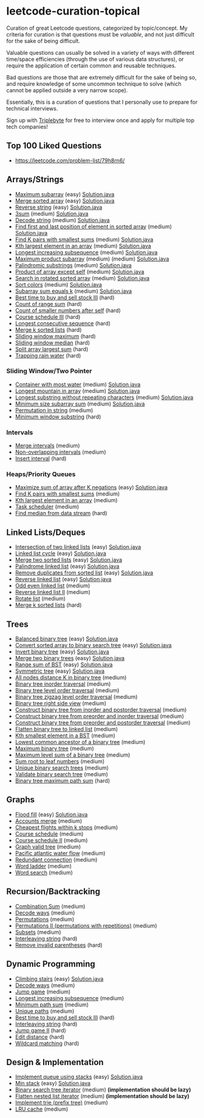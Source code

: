 # leetcode-curation-topical
Curation of great Leetcode questions, categorized by topic/concept.
My criteria for curation is that questions must be *valuable*, and not just difficult for the sake of being difficult.

Valuable questions can usually be solved in a variety of ways with different time/space efficiencies (through the use of various data structures), or require the application of certain common and reusable techniques.

Bad questions are those that are extremely difficult for the sake of being so, and require knowledge of some uncommon technique to solve (which cannot be applied outside a very narrow scope).

Essentially, this is a curation of questions that I personally use to prepare for technical interviews.

Sign up with [Triplebyte](https://triplebyte.com/iv/axLndCI/cp) for free to interview once and apply for multiple top tech companies!

## Top 100 Liked Questions
* https://leetcode.com/problem-list/79h8rn6/

## Arrays/Strings
* [Maximum subarray](https://leetcode.com/problems/maximum-subarray/) (easy)  [Solution.java](https://github.com/saidurcse/LeetCode-Solutions-Saidur/blob/main/53_max_sub_array_easy.java)
* [Merge sorted array](https://leetcode.com/problems/merge-sorted-array) (easy) [Solution.java](https://github.com/saidurcse/LeetCode-Solutions-Saidur/blob/main/88_merge-sorted-array-easy.java)
* [Reverse string](https://leetcode.com/problems/reverse-string/) (easy) [Solution.java](https://github.com/saidurcse/LeetCode-Solutions-Saidur/blob/main/344_reverse-string-easy.java)
* [3sum](https://leetcode.com/problems/3sum/) (medium) [Solution.java](https://github.com/saidurcse/LeetCode-Solutions-Saidur/blob/main/15_3sum.java)
* [Decode string](https://leetcode.com/problems/decode-string/) (medium) [Solution.java](https://github.com/saidurcse/LeetCode-Solutions-Saidur/blob/main/394_decode-string.java)
* [Find first and last position of element in sorted array](https://leetcode.com/problems/find-first-and-last-position-of-element-in-sorted-array/) (medium) [Solution.java](https://github.com/saidurcse/LeetCode-Solutions-Saidur/blob/main/34_find-first-and-last-position-of-element-in-sorted-array.java)
* [Find K pairs with smallest sums](https://leetcode.com/problems/find-k-pairs-with-smallest-sums/) (medium) [Solution.java](https://github.com/saidurcse/LeetCode-Solutions-Saidur/blob/main/373_find-k-pairs-with-smallest-sums-medium.java)
* [Kth largest element in an array](https://leetcode.com/problems/kth-largest-element-in-an-array/) (medium) [Solution.java](https://github.com/saidurcse/LeetCode-Solutions-Saidur/blob/main/215_kth-largest-element-in-an-array-medium.java)
* [Longest increasing subsequence](https://leetcode.com/problems/longest-increasing-subsequence/) (medium) [Solution.java](https://github.com/saidurcse/LeetCode-Solutions-Saidur/blob/main/300_longest-increasing-subsequence-medium.java)
* [Maximum product subarray](https://leetcode.com/problems/maximum-product-subarray/) (medium) (medium) [Solution.java](https://github.com/saidurcse/LeetCode-Solutions-Saidur/blob/main/152_maximum-product-subarray-medium.java)
* [Palindromic substrings](https://leetcode.com/problems/palindromic-substrings/) (medium) [Solution.java](https://github.com/saidurcse/LeetCode-Solutions-Saidur/blob/main/647_palindromic-substrings-medium.java)
* [Product of array except self](https://leetcode.com/problems/product-of-array-except-self/) (medium) [Solution.java](https://github.com/saidurcse/LeetCode-Solutions-Saidur/blob/main/238_product-of-array-except-self-medium.java)
* [Search in rotated sorted array](https://leetcode.com/problems/search-in-rotated-sorted-array/) (medium) [Solution.java](https://github.com/saidurcse/LeetCode-Solutions-Saidur/blob/main/33_search-in-rotated-sorted-array-medium.java)
* [Sort colors](https://leetcode.com/problems/sort-colors/) (medium) [Solution.java](https://github.com/saidurcse/LeetCode-Solutions-Saidur/blob/main/75_sort-colors-medium.java)
* [Subarray sum equals k](https://leetcode.com/problems/subarray-sum-equals-k/) (medium) [Solution.java](https://github.com/saidurcse/LeetCode-Solutions-Saidur/blob/main/560_subarray-sum-equals-k-medium.java)
* [Best time to buy and sell stock III](https://leetcode.com/problems/best-time-to-buy-and-sell-stock-iii/) (hard)
* [Count of range sum](https://leetcode.com/problems/count-of-range-sum/) (hard)
* [Count of smaller numbers after self](https://leetcode.com/problems/count-of-smaller-numbers-after-self/) (hard)
* [Course schedule III](https://leetcode.com/problems/course-schedule-iii/) (hard)
* [Longest consecutive sequence](https://leetcode.com/problems/longest-consecutive-sequence/) (hard)
* [Merge k sorted lists](https://leetcode.com/problems/merge-k-sorted-lists) (hard)
* [Sliding window maximum](https://leetcode.com/problems/sliding-window-maximum/) (hard)
* [Sliding window median](https://leetcode.com/problems/sliding-window-median/) (hard)
* [Split array largest sum](https://leetcode.com/problems/split-array-largest-sum/) (hard)
* [Trapping rain water](https://leetcode.com/problems/trapping-rain-water/) (hard)
### Sliding Window/Two Pointer
* [Container with most water](https://leetcode.com/problems/container-with-most-water/) (medium) [Solution.java](https://github.com/saidurcse/LeetCode-Solutions-Saidur/blob/main/11_container-with-most-water-medium.java)
* [Longest mountain in array](https://leetcode.com/problems/longest-mountain-in-array/) (medium) [Solution.java](https://github.com/saidurcse/LeetCode-Solutions-Saidur/blob/main/845_longest-mountain-in-array-medium.java)
* [Longest substring without repeating characters](https://leetcode.com/problems/longest-substring-without-repeating-characters/) (medium) [Solution.java](https://github.com/saidurcse/LeetCode-Solutions-Saidur/blob/main/3_longest-substring-without-repeating-characters-medium.java)
* [Minimum size subarray sum](https://leetcode.com/problems/minimum-size-subarray-sum/) (medium) [Solution.java](https://github.com/saidurcse/LeetCode-Solutions-Saidur/blob/main/209_minimum-size-subarray-sum-medium.java)
* [Permutation in string](https://leetcode.com/problems/permutation-in-string/) (medium)
* [Minimum window substring](https://leetcode.com/problems/minimum-window-substring/) (hard)
### Intervals
* [Merge intervals](https://leetcode.com/problems/merge-intervals) (medium)
* [Non-overlapping intervals](https://leetcode.com/problems/non-overlapping-intervals/) (medium)
* [Insert interval](https://leetcode.com/problems/insert-interval/) (hard)
### Heaps/Priority Queues
* [Maximize sum of array after K negations](https://leetcode.com/problems/maximize-sum-of-array-after-k-negations/) (easy) [Solution.java](https://github.com/saidurcse/LeetCode-Solutions-Saidur/blob/main/1005_maximize-sum-of-array-after-k-negations-easy.java)
* [Find K pairs with smallest sums](https://leetcode.com/problems/find-k-pairs-with-smallest-sums/) (medium)
* [Kth largest element in an array](https://leetcode.com/problems/kth-largest-element-in-an-array/) (medium)
* [Task scheduler](https://leetcode.com/problems/task-scheduler/) (medium)
* [Find median from data stream](https://leetcode.com/problems/find-median-from-data-stream/) (hard)
## Linked Lists/Deques
* [Intersection of two linked lists](https://leetcode.com/problems/intersection-of-two-linked-lists/) (easy) [Solution.java](https://github.com/saidurcse/LeetCode-Solutions-Saidur/blob/main/160_intersection-of-two-linked-lists-easy.java)
* [Linked list cycle](https://leetcode.com/problems/linked-list-cycle) (easy) [Solution.java](https://github.com/saidurcse/LeetCode-Solutions-Saidur/blob/main/141_linked-list-cycle-easy.java)
* [Merge two sorted lists](https://leetcode.com/problems/merge-two-sorted-lists) (easy) [Solution.java](https://github.com/saidurcse/LeetCode-Solutions-Saidur/blob/main/21_merge-two-sorted-lists-easy.java)
* [Palindrome linked list](https://leetcode.com/problems/palindrome-linked-list/) (easy) [Solution.java](https://github.com/saidurcse/LeetCode-Solutions-Saidur/blob/main/234_palindrome-linked-list-easy.java)
* [Remove duplicates from sorted list](https://leetcode.com/problems/remove-duplicates-from-sorted-list/) (easy) [Solution.java](https://github.com/saidurcse/LeetCode-Solutions-Saidur/blob/main/83_remove-duplicates-from-sorted-list-easy.java)
* [Reverse linked list](https://leetcode.com/problems/reverse-linked-list/) (easy) [Solution.java](https://github.com/saidurcse/LeetCode-Solutions-Saidur/blob/main/206_reverse-linked-list-easy.java)
* [Odd even linked list](https://leetcode.com/problems/odd-even-linked-list/) (medium) 
* [Reverse linked list II](https://leetcode.com/problems/reverse-linked-list-ii/) (medium)
* [Rotate list](https://leetcode.com/problems/rotate-list/) (medium)
* [Merge k sorted lists](https://leetcode.com/problems/merge-k-sorted-lists/) (hard)
## Trees
* [Balanced binary tree](https://leetcode.com/problems/balanced-binary-tree/) (easy) [Solution.java](https://github.com/saidurcse/LeetCode-Solutions-Saidur/blob/main/110_balanced-binary-tree-easy.java)
* [Convert sorted array to binary search tree](https://leetcode.com/problems/convert-sorted-array-to-binary-search-tree/) (easy) [Solution.java](https://github.com/saidurcse/LeetCode-Solutions-Saidur/blob/main/108_convert-sorted-array-to-binary-search-tree-easy.java)
* [Invert binary tree](https://leetcode.com/problems/invert-binary-tree/) (easy) [Solution.java](https://github.com/saidurcse/LeetCode-Solutions-Saidur/blob/main/226_invert-binary-tree-easy.java)
* [Merge two binary trees](https://leetcode.com/problems/merge-two-binary-trees/) (easy) [Solution.java](https://github.com/saidurcse/LeetCode-Solutions-Saidur/blob/main/617_merge-two-binary-trees-easy.java)
* [Range sum of BST](https://leetcode.com/problems/range-sum-of-bst/) (easy) [Solution.java](https://github.com/saidurcse/LeetCode-Solutions-Saidur/blob/main/938_range-sum-of-bst-easy.java)
* [Symmetric tree](https://leetcode.com/problems/symmetric-tree/) (easy) [Solution.java](https://github.com/saidurcse/LeetCode-Solutions-Saidur/blob/main/101_symmetric-tree-easy.java)
* [All nodes distance K in binary tree](https://leetcode.com/problems/all-nodes-distance-k-in-binary-tree/) (medium)
* [Binary tree inorder traversal](https://leetcode.com/problems/binary-tree-inorder-traversal/) (medium)
* [Binary tree level order traversal](https://leetcode.com/problems/binary-tree-level-order-traversal/) (medium)
* [Binary tree zigzag level order traversal](https://leetcode.com/problems/binary-tree-zigzag-level-order-traversal/) (medium)
* [Binary tree right side view](https://leetcode.com/problems/binary-tree-right-side-view/) (medium)
* [Construct binary tree from inorder and postorder traversal](https://leetcode.com/problems/construct-binary-tree-from-inorder-and-postorder-traversal/) (medium)
* [Construct binary tree from preorder and inorder traversal](https://leetcode.com/problems/construct-binary-tree-from-preorder-and-inorder-traversal) (medium)
* [Construct binary tree from preorder and postorder traversal](https://leetcode.com/problems/construct-binary-tree-from-preorder-and-postorder-traversal) (medium)
* [Flatten binary tree to linked list](https://leetcode.com/problems/flatten-binary-tree-to-linked-list/) (medium)
* [Kth smallest element in a BST](https://leetcode.com/problems/kth-smallest-element-in-a-bst/) (medium)
* [Lowest common ancestor of a binary tree](https://leetcode.com/problems/lowest-common-ancestor-of-a-binary-tree/) (medium)
* [Maximum binary tree](https://leetcode.com/problems/maximum-binary-tree/) (medium)
* [Maximum level sum of a binary tree](https://leetcode.com/problems/maximum-level-sum-of-a-binary-tree/) (medium)
* [Sum root to leaf numbers](https://leetcode.com/problems/sum-root-to-leaf-numbers/) (medium)
* [Unique binary search trees](https://leetcode.com/problems/unique-binary-search-trees/) (medium)
* [Validate binary search tree](https://leetcode.com/problems/validate-binary-search-tree/) (medium)
* [Binary tree maximum path sum](https://leetcode.com/problems/binary-tree-maximum-path-sum/) (hard)
## Graphs
* [Flood fill](https://leetcode.com/problems/flood-fill/) (easy) [Solution.java](https://github.com/saidurcse/LeetCode-Solutions-Saidur/blob/main/733_flood-fill-easy.java)
* [Accounts merge](https://leetcode.com/problems/accounts-merge) (medium)
* [Cheapest flights within k stops](https://leetcode.com/problems/cheapest-flights-within-k-stops/) (medium)
* [Course schedule](https://leetcode.com/problems/course-schedule/) (medium)
* [Course schedule II](https://leetcode.com/problems/course-schedule-ii/) (medium)
* [Graph valid tree](https://leetcode.com/problems/graph-valid-tree/) (medium)
* [Pacific atlantic water flow](https://leetcode.com/problems/pacific-atlantic-water-flow/) (medium)
* [Redundant connection](https://leetcode.com/problems/redundant-connection) (medium)
* [Word ladder](https://leetcode.com/problems/word-ladder/) (medium)
* [Word search](https://leetcode.com/problems/word-search/) (medium)
## Recursion/Backtracking
* [Combination Sum](https://leetcode.com/problems/combination-sum/) (medium)
* [Decode ways](https://leetcode.com/problems/decode-ways/) (medium)
* [Permutations](https://leetcode.com/problems/permutations/) (medium)
* [Permutations II (permutations with repetitions)](https://leetcode.com/problems/permutations-ii/) (medium)
* [Subsets](https://leetcode.com/problems/subsets/) (medium)
* [Interleaving string](https://leetcode.com/problems/interleaving-string/) (hard)
* [Remove invalid parentheses](https://leetcode.com/problems/remove-invalid-parentheses/) (hard)
## Dynamic Programming
* [Climbing stairs](https://leetcode.com/problems/climbing-stairs/) (easy) [Solution.java](https://github.com/saidurcse/LeetCode-Solutions-Saidur/blob/main/70_climbing-stairs-easy.java)
* [Decode ways](https://leetcode.com/problems/decode-ways/) (medium)
* [Jump game](https://leetcode.com/problems/jump-game/) (medium)
* [Longest increasing subsequence](https://leetcode.com/problems/longest-increasing-subsequence/) (medium)
* [Minimum path sum](https://leetcode.com/problems/minimum-path-sum/) (medium)
* [Unique paths](https://leetcode.com/problems/unique-paths/) (medium)
* [Best time to buy and sell stock III](https://leetcode.com/problems/best-time-to-buy-and-sell-stock-iii/) (hard)
* [Interleaving string](https://leetcode.com/problems/interleaving-string/) (hard)
* [Jump game II](https://leetcode.com/problems/jump-game-ii) (hard)
* [Edit distance](https://leetcode.com/problems/edit-distance/) (hard)
* [Wildcard matching](https://leetcode.com/problems/wildcard-matching/) (hard)
## Design & Implementation
* [Implement queue using stacks](https://leetcode.com/problems/implement-queue-using-stacks/) (easy) [Solution.java](https://github.com/saidurcse/LeetCode-Solutions-Saidur/blob/main/232_implement-queue-using-stacks-easy.java)
* [Min stack](https://leetcode.com/problems/min-stack/) (easy) [Solution.java](https://github.com/saidurcse/LeetCode-Solutions-Saidur/blob/main/155_min-stack-easy.java)
* [Binary search tree iterator](https://leetcode.com/problems/binary-search-tree-iterator/) (medium) **(implementation should be lazy)**
* [Flatten nested list iterator](https://leetcode.com/problems/flatten-nested-list-iterator/) (medium) **(implementation should be lazy)**
* [Implement trie (prefix tree)](https://leetcode.com/problems/implement-trie-prefix-tree/) (medium)
* [LRU cache](https://leetcode.com/problems/lru-cache) (medium)
